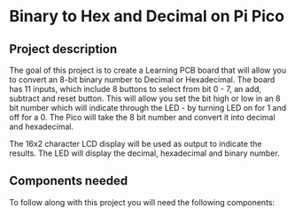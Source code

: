 #  Binary to Hex and Decimal on Pi Pico

## Project description

The goal of this project is to create a Learning PCB board that will allow you to convert an 8-bit binary number to Decimal or Hexadecimal.
The board has 11 inputs, which include 8 buttons to select from bit 0 - 7, an add, subtract and reset button.
This will allow you set the bit high or low in an 8 bit number which will indicate through the LED - by turning LED on for 1 and off for a 0.
The Pico will take the 8 bit number and convert it into decimal and hexadecimal.

The 16x2 character LCD display will be used as output to indicate the results.
The LED will display the decimal, hexadecimal and binary number.

## Components needed

To follow along with this project you will need the following components:
